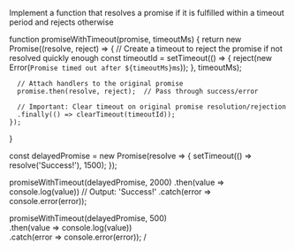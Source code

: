 Implement a function that resolves a promise if it is fulfilled within a timeout period and rejects otherwise

function promiseWithTimeout(promise, timeoutMs) {
    return new Promise((resolve, reject) => {
      // Create a timeout to reject the promise if not resolved quickly enough
      const timeoutId = setTimeout(() => {
        reject(new Error(`Promise timed out after ${timeoutMs}ms`));
      }, timeoutMs);
  
      // Attach handlers to the original promise 
      promise.then(resolve, reject);  // Pass through success/error
  
      // Important: Clear timeout on original promise resolution/rejection
      .finally(() => clearTimeout(timeoutId));
    });
  }

  const delayedPromise = new Promise(resolve => {
    setTimeout(() => resolve('Success!'), 1500); 
  });
  
  promiseWithTimeout(delayedPromise, 2000) 
    .then(value => console.log(value))      // Output: 'Success!'
    .catch(error => console.error(error));   
  
  promiseWithTimeout(delayedPromise, 500)    
    .then(value => console.log(value))      
    .catch(error => console.error(error));  /